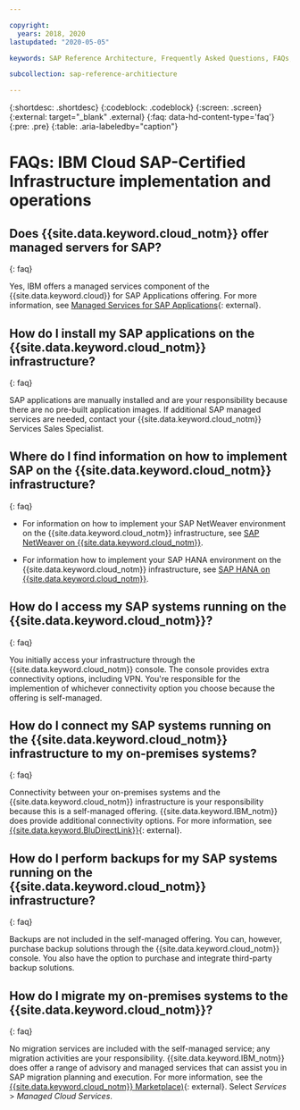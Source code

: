 ```yaml
---

copyright:
  years: 2018, 2020
lastupdated: "2020-05-05"

keywords: SAP Reference Architecture, Frequently Asked Questions, FAQs, {{site.data.keyword.cloud_notm}} SAP-Certified Infrastructure implementation and operations

subcollection: sap-reference-architiecture

---
```


{:shortdesc: .shortdesc}
{:codeblock: .codeblock}
{:screen: .screen}
{:external: target="_blank" .external}
{:faq: data-hd-content-type='faq'}
{:pre: .pre}
{:table: .aria-labeledby="caption"}

# FAQs: IBM Cloud SAP-Certified Infrastructure implementation and operations

## Does {{site.data.keyword.cloud_notm}} offer managed servers for SAP?
{: faq}

Yes, IBM offers a managed services component of the {{site.data.keyword.cloud}} for SAP Applications offering. For more information, see [Managed Services for SAP Applications](https://www.ibm.com/cloud/sap/managed){: external}.

## How do I install my SAP applications on the {{site.data.keyword.cloud_notm}} infrastructure?
{: faq}

SAP applications are manually installed and are your responsibility because there are no pre-built application images. If additional SAP managed services are needed, contact your {{site.data.keyword.cloud_notm}} Services Sales Specialist.

## Where do I find information on how to implement SAP on the {{site.data.keyword.cloud_notm}} infrastructure?
{: faq}

  * For information on how to implement your SAP NetWeaver environment on the {{site.data.keyword.cloud_notm}} infrastructure, see [SAP NetWeaver on {{site.data.keyword.cloud_notm}}](/docs/sap-netweaver?topic=sap-netweaver-getting-started).

  * For information how to implement your SAP HANA environment on the {{site.data.keyword.cloud_notm}} infrastructure, see [SAP HANA on {{site.data.keyword.cloud_notm}}](/docs/sap-hana?topic=sap-hana-getting-started).

## How do I access my SAP systems running on the {{site.data.keyword.cloud_notm}}?
{: faq}

You initially access your infrastructure through the {{site.data.keyword.cloud_notm}} console. The console provides extra connectivity options, including VPN. You're responsible for the implemention of whichever connectivity option you choose because the offering is self-managed.

## How do I connect my SAP systems running on the {{site.data.keyword.cloud_notm}} infrastructure to my on-premises systems?
{: faq}

Connectivity between your on-premises systems and the {{site.data.keyword.cloud_notm}} infrastructure is your responsibility because this is a self-managed offering. {{site.data.keyword.IBM_notm}} does provide additional connectivity options. For more information, see [{{site.data.keyword.BluDirectLink}}](https://www.ibm.com/cloud/direct-link){: external}.

## How do I perform backups for my SAP systems running on the {{site.data.keyword.cloud_notm}} infrastructure?
{: faq}

Backups are not included in the self-managed offering. You can, however, purchase backup solutions through the {{site.data.keyword.cloud_notm}} console. You also have the option to purchase and integrate third-party backup solutions.

## How do I migrate my on-premises systems to the {{site.data.keyword.cloud_notm}}?
{: faq}

No migration services are included with the self-managed service; any migration activities are your responsibility. {{site.data.keyword.IBM_notm}} does offer a range of advisory and managed services that can assist you in SAP migration planning and execution. For more information, see the [{{site.data.keyword.cloud_notm}} Marketplace)](https://www.ibm.com/products?loc=us-en){: external}. Select *Services* > *Managed Cloud Services*.

